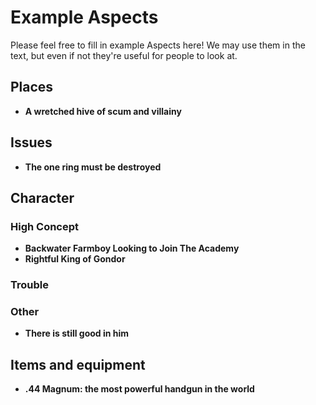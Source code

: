 # Example Aspects

Please feel free to fill in example Aspects here! We may use them in the text,
but even if not they're useful for people to look at.

## Places

* **A wretched hive of scum and villainy**

## Issues

* **The one ring must be destroyed**

## Character

### High Concept
* **Backwater Farmboy Looking to Join The Academy**
* **Rightful King of Gondor**

### Trouble

### Other

* **There is still good in him**

## Items and equipment

* **.44 Magnum: the most powerful handgun in the world**
